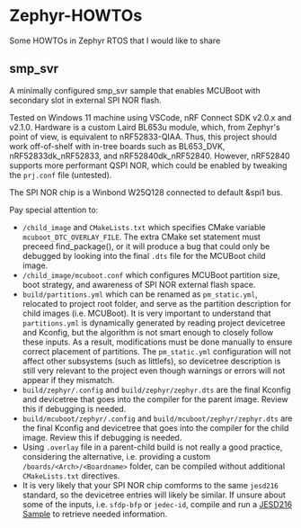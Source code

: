 # Zephyr-HOWTOs
Some HOWTOs in Zephyr RTOS that I would like to share 
## smp_svr
A minimally configured smp_svr sample that enables MCUBoot with secondary slot in external SPI NOR flash.

Tested on Windows 11 machine using VSCode, nRF Connect SDK v2.0.x and v2.1.0. Hardware is a custom Laird BL653u module, which, from Zephyr's point of view, is equivalent to nRF52833-QIAA. Thus, this project should work off-of-shelf with in-tree boards such as BL653_DVK, nRF52833dk_nRF52833, and nRF52840dk_nRF52840. However, nRF52840 supports more performant QSPI NOR, which could be enabled by tweaking the `prj.conf` file (untested).

The SPI NOR chip is a Winbond W25Q128 connected to default &spi1 bus.

Pay special attention to:
- `/child_image` and `CMakeLists.txt` which specifies CMake variable `mcuboot_DTC_OVERLAY_FILE`. The extra CMake set statement must preceed find_package(), or it will produce a bug that could only be debugged by looking into the final `.dts` file for the MCUBoot child image.
- `/child_image/mcuboot.conf` which configures MCUBoot partition size, boot strategy, and awareness of SPI NOR external flash space.
- `build/partitions.yml` which can be renamed as `pm_static.yml`, relocated to project root folder, and serve as the partition description for child images (i.e. MCUBoot). 
It is very important to understand that `partitions.yml` is dynamically generated by reading project devicetree and Kconfig, but the algorithm is not smart enough to closely follow these inputs. 
As a result, modifications must be done manually to ensure correct placement of partitions. The `pm_static.yml` configuration will not affect other subsystems (such as littlefs), 
so devicetree description is still very relevant to the project even though warnings or errors will not appear if they mismatch.
- `build/zephyr/.config` and `build/zephyr/zephyr.dts` are the final Kconfig and devicetree that goes into the compiler for the parent image. Review this if debugging is needed.
- `build/mcuboot/zephyr/.config` and `build/mcuboot/zephyr/zephyr.dts` are the final Kconfig and devicetree that goes into the compiler for the child image. Review this if debugging is needed.
- Using `.overlay` file in a parent-child build is not really a good practice, considering the alternative, i.e. providing a custom `/boards/<Arch>/<Boardname>` folder, can be compiled without additional `CMakeLists.txt` directives.
- It is very likely that your SPI NOR chip comforms to the same `jesd216` standard, so the devicetree entries will likely be similar. If unsure about some of the inputs, i.e. `sfdp-bfp` or `jedec-id`, compile and run a 
[JESD216 Sample](https://docs.zephyrproject.org/2.6.0/samples/drivers/jesd216/README.html)
to retrieve needed information.
